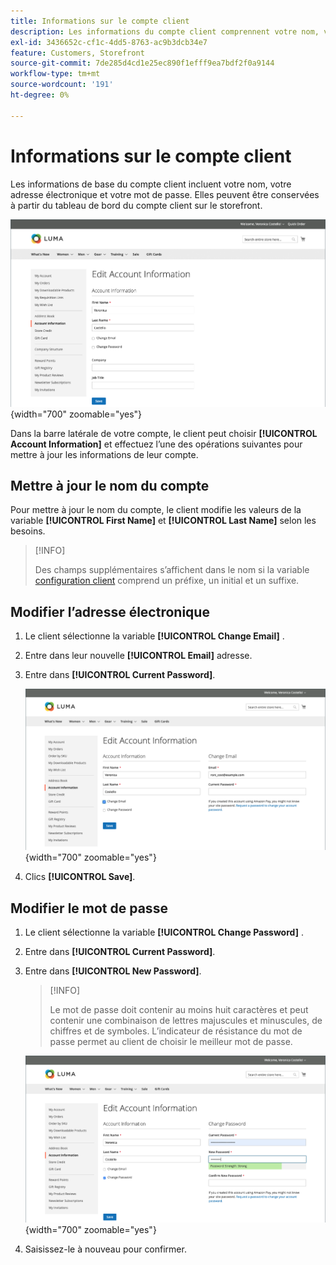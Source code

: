 ```yaml
---
title: Informations sur le compte client
description: Les informations du compte client comprennent votre nom, votre adresse électronique et votre mot de passe. Elles peuvent être conservées à partir du tableau de bord de votre compte.
exl-id: 3436652c-cf1c-4dd5-8763-ac9b3dcb34e7
feature: Customers, Storefront
source-git-commit: 7de285d4cd1e25ec890f1efff9ea7bdf2f0a9144
workflow-type: tm+mt
source-wordcount: '191'
ht-degree: 0%

---
```


# Informations sur le compte client

Les informations de base du compte client incluent votre nom, votre adresse électronique et votre mot de passe. Elles peuvent être conservées à partir du tableau de bord du compte client sur le storefront.

![Informations du compte sur le storefront](assets/account-dashboard-account-information-storefront.png){width="700" zoomable="yes"}

Dans la barre latérale de votre compte, le client peut choisir **[!UICONTROL Account Information]** et effectuez l’une des opérations suivantes pour mettre à jour les informations de leur compte.

## Mettre à jour le nom du compte

Pour mettre à jour le nom du compte, le client modifie les valeurs de la variable **[!UICONTROL First Name]** et **[!UICONTROL Last Name]** selon les besoins.

>[!INFO]
>
>Des champs supplémentaires s’affichent dans le nom si la variable [configuration client](../configuration-reference/customers/customer-configuration.md) comprend un préfixe, un initial et un suffixe.

## Modifier l’adresse électronique

1. Le client sélectionne la variable **[!UICONTROL Change Email]** .

1. Entre dans leur nouvelle **[!UICONTROL Email]** adresse.

1. Entre dans **[!UICONTROL Current Password]**.

   ![Modifier l’adresse électronique](assets/account-dashboard-account-information-change-email-address.png){width="700" zoomable="yes"}

1. Clics **[!UICONTROL Save]**.

## Modifier le mot de passe

1. Le client sélectionne la variable **[!UICONTROL Change Password]** .

1. Entre dans **[!UICONTROL Current Password]**.

1. Entre dans **[!UICONTROL New Password]**.

   >[!INFO]
   >
   >Le mot de passe doit contenir au moins huit caractères et peut contenir une combinaison de lettres majuscules et minuscules, de chiffres et de symboles. L’indicateur de résistance du mot de passe permet au client de choisir le meilleur mot de passe.

   ![Modifier le mot de passe](assets/account-dashboard-account-information-change-password.png){width="700" zoomable="yes"}

1. Saisissez-le à nouveau pour confirmer.
